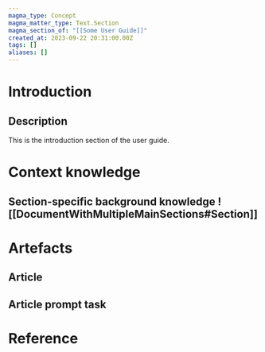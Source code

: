 ```yaml
---
magma_type: Concept
magma_matter_type: Text.Section
magma_section_of: "[[Some User Guide]]"
created_at: 2023-09-22 20:31:00.00Z
tags: []
aliases: []
---
```

# Introduction

## Description

This is the introduction section of the user guide.


# Context knowledge

## Section-specific background knowledge ![[DocumentWithMultipleMainSections#Section]]



# Artefacts

## Article

## Article prompt task



# Reference

